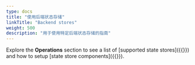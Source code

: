 ```yaml
---
type: docs
title: "使用后端状态存储"
linkTitle: "Backend stores"
weight: 500
description: "用于使用特定后端状态存储的指南"
---
```


Explore the **Operations** section to see a list of [supported state stores]({{<ref supported-state-stores.md>}}) and how to setup [state store components]({{<ref setup-state-store.md>}}).